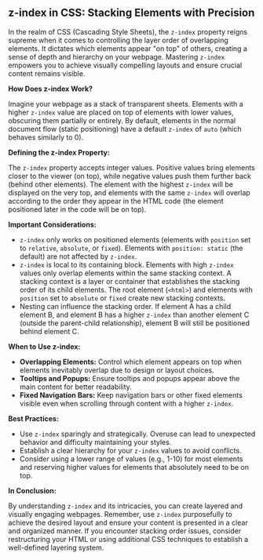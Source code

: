 ## z-index in CSS: Stacking Elements with Precision

In the realm of CSS (Cascading Style Sheets), the `z-index` property reigns supreme when it comes to controlling the layer order of overlapping elements. It dictates which elements appear "on top" of others, creating a sense of depth and hierarchy on your webpage. Mastering `z-index` empowers you to achieve visually compelling layouts and ensure crucial content remains visible.

**How Does z-index Work?**

Imagine your webpage as a stack of transparent sheets. Elements with a higher `z-index` value are placed on top of elements with lower values, obscuring them partially or entirely. By default, elements in the normal document flow (static positioning) have a default `z-index` of `auto` (which behaves similarly to 0).

**Defining the z-index Property:**

The `z-index` property accepts integer values. Positive values bring elements closer to the viewer (on top), while negative values push them further back (behind other elements). The element with the highest `z-index` will be displayed on the very top, and elements with the same `z-index` will overlap according to the order they appear in the HTML code (the element positioned later in the code will be on top).

**Important Considerations:**

- `z-index` only works on positioned elements (elements with `position` set to `relative`, `absolute`, or `fixed`). Elements with `position: static` (the default) are not affected by `z-index`.
- `z-index` is local to its containing block. Elements with high `z-index` values only overlap elements within the same stacking context. A stacking context is a layer or container that establishes the stacking order of its child elements. The root element (`<html>`) and elements with `position` set to `absolute` or `fixed` create new stacking contexts.
- Nesting can influence the stacking order. If element A has a child element B, and element B has a higher `z-index` than another element C (outside the parent-child relationship), element B will still be positioned behind element C.

**When to Use z-index:**

- **Overlapping Elements:** Control which element appears on top when elements inevitably overlap due to design or layout choices.
- **Tooltips and Popups:** Ensure tooltips and popups appear above the main content for better readability.
- **Fixed Navigation Bars:** Keep navigation bars or other fixed elements visible even when scrolling through content with a higher `z-index`.

**Best Practices:**

- Use `z-index` sparingly and strategically. Overuse can lead to unexpected behavior and difficulty maintaining your styles.
- Establish a clear hierarchy for your `z-index` values to avoid conflicts.
- Consider using a lower range of values (e.g., 1-10) for most elements and reserving higher values for elements that absolutely need to be on top.

**In Conclusion:**

By understanding `z-index` and its intricacies, you can create layered and visually engaging webpages. Remember, use `z-index` purposefully to achieve the desired layout and ensure your content is presented in a clear and organized manner. If you encounter stacking order issues, consider restructuring your HTML or using additional CSS techniques to establish a well-defined layering system.
